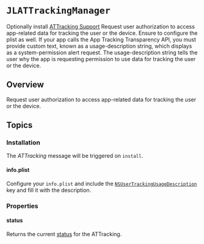 # ``JLATTrackingManager``

Optionally install [ATTracking Support](https://developer.apple.com/documentation/apptrackingtransparency)
Request user authorization to access app-related data for tracking the user or the device.
Ensure to configure the plist as well.
If your app calls the App Tracking Transparency API, you must provide custom text, known as a usage-description string, which displays as a system-permission alert request. The usage-description string tells the user why the app is requesting permission to use data for tracking the user or the device.


## Overview

Request user authorization to access app-related data for tracking the user or the device.


## Topics

### Installation

The _ATTracking_ message will be triggered on `install`.

#### info.plist

Configure your `info.plist` and include the [`NSUserTrackingUsageDescription`](https://developer.apple.com/documentation/bundleresources/information_property_list/nsusertrackingusagedescription?language=objc) key and fill it with the description.

### Properties

#### status
Returns the current [status](https://developer.apple.com/documentation/apptrackingtransparency/attrackingmanagerauthorizationstatus?language=objc) for the ATTracking.
